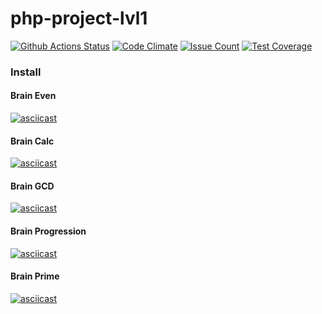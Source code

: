 # php-project-lvl1

[![Github Actions Status](https://github.com/aemethLVX/php-project-lvl1/workflows/PHP%20CI/badge.svg)](https://github.com/aemethLVX/php-project-lvl1/actions)
[![Code Climate](https://codeclimate.com/github/aemethLVX/php-project-lvl1/badges/gpa.svg)](https://codeclimate.com/github/aemethLVX/php-project-lvl1)
[![Issue Count](https://codeclimate.com/github/aemethLVX/php-project-lvl1/badges/issue_count.svg)](https://codeclimate.com/github/aemethLVX/php-project-lvl1/issues)
[![Test Coverage](https://api.codeclimate.com/v1/badges/2bad5ae082e3c9f4d713/test_coverage)](https://codeclimate.com/github/aemethLVX/php-project-lvl1/test_coverage)

### Install

#### Brain Even
[![asciicast](https://asciinema.org/a/Dk4sBgCdOnKlwmDjs2OLY74fC.svg)](https://asciinema.org/a/Dk4sBgCdOnKlwmDjs2OLY74fC)

#### Brain Calc
[![asciicast](https://asciinema.org/a/240molpPlfMjpir0Q8Gz7x4JA.svg)](https://asciinema.org/a/240molpPlfMjpir0Q8Gz7x4JA)

#### Brain GCD
[![asciicast](https://asciinema.org/a/r7XQ1hRAy8qnxe4jOgEFmif41.svg)](https://asciinema.org/a/r7XQ1hRAy8qnxe4jOgEFmif41)

#### Brain Progression
[![asciicast](https://asciinema.org/a/sVBy0uYBoDQ17A0pGlMu8j5Ep.svg)](https://asciinema.org/a/sVBy0uYBoDQ17A0pGlMu8j5Ep)

#### Brain Prime
[![asciicast](https://asciinema.org/a/kSXznCYwnvDIJtwI7Ai7ZdLcW.svg)](https://asciinema.org/a/kSXznCYwnvDIJtwI7Ai7ZdLcW)